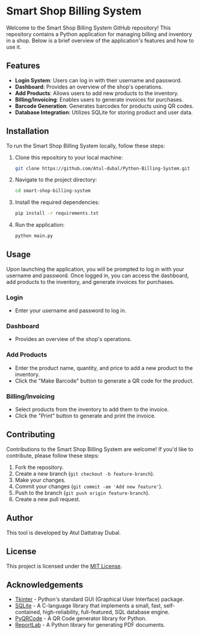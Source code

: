 # Smart Shop Billing System

Welcome to the Smart Shop Billing System GitHub repository! This repository contains a Python application for managing billing and inventory in a shop. Below is a brief overview of the application's features and how to use it.

## Features

- **Login System**: Users can log in with their username and password.
- **Dashboard**: Provides an overview of the shop's operations.
- **Add Products**: Allows users to add new products to the inventory.
- **Billing/Invoicing**: Enables users to generate invoices for purchases.
- **Barcode Generation**: Generates barcodes for products using QR codes.
- **Database Integration**: Utilizes SQLite for storing product and user data.

## Installation

To run the Smart Shop Billing System locally, follow these steps:

1. Clone this repository to your local machine:

   ```bash
   git clone https://github.com/Atul-dubal/Python-Billing-System.git
   ```

2. Navigate to the project directory:

   ```bash
   cd smart-shop-billing-system
   ```

3. Install the required dependencies:

   ```bash
   pip install -r requirements.txt
   ```

4. Run the application:

   ```bash
   python main.py
   ```

## Usage

Upon launching the application, you will be prompted to log in with your username and password. Once logged in, you can access the dashboard, add products to the inventory, and generate invoices for purchases.

### Login

- Enter your username and password to log in.

### Dashboard

- Provides an overview of the shop's operations.

### Add Products

- Enter the product name, quantity, and price to add a new product to the inventory.
- Click the "Make Barcode" button to generate a QR code for the product.

### Billing/Invoicing

- Select products from the inventory to add them to the invoice.
- Click the "Print" button to generate and print the invoice.

## Contributing

Contributions to the Smart Shop Billing System are welcome! If you'd like to contribute, please follow these steps:

1. Fork the repository.
2. Create a new branch (`git checkout -b feature-branch`).
3. Make your changes.
4. Commit your changes (`git commit -am 'Add new feature'`).
5. Push to the branch (`git push origin feature-branch`).
6. Create a new pull request.

## Author

This tool is developed by Atul Dattatray Dubal.

## License

This project is licensed under the [MIT License](LICENSE).

## Acknowledgements

- [Tkinter](https://docs.python.org/3/library/tkinter.html) - Python's standard GUI (Graphical User Interface) package.
- [SQLite](https://www.sqlite.org/index.html) - A C-language library that implements a small, fast, self-contained, high-reliability, full-featured, SQL database engine.
- [PyQRCode](https://pypi.org/project/PyQRCode/) - A QR Code generator library for Python.
- [ReportLab](https://www.reportlab.com/devspot/) - A Python library for generating PDF documents.
